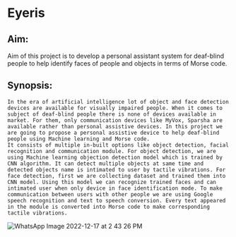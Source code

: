 # Eyeris

## Aim:
Aim of this project is to develop a personal assistant system for deaf-blind people to help identify faces of people and objects in terms of Morse code.

## Synopsis:
	In the era of artificial intelligence lot of object and face detection devices are available for visually impaired people. When it comes to subject of deaf-blind people there is none of devices available in market. For them, only communication devices like MyVox, Sparsha are available rather than personal assistive devices. In this project we are going to propose a personal assistive device to help deaf-blind people using Machine learning and Morse code.
	It consists of multiple in-built options like object detection, facial recognition and communication module. For object detection, we are using Machine learning objection detection model which is trained by CNN algorithm. It can detect multiple objects at same time and detected objects name is intimated to user by tactile vibrations. For face detection, first we are collecting dataset and trained them into CNN model. Using this model we can recognize trained faces and can intimated user when only device in face identification mode. To make communication between users with other people we are using Google speech recognition and text to speech conversion. Every text appeared in the module is converted into Morse code to make corresponding tactile vibrations.
  
  
![WhatsApp Image 2022-12-17 at 2 43 26 PM](https://user-images.githubusercontent.com/59141338/208234861-985e5045-86b4-4a4b-a582-0ae1bbc0aaee.jpeg)
